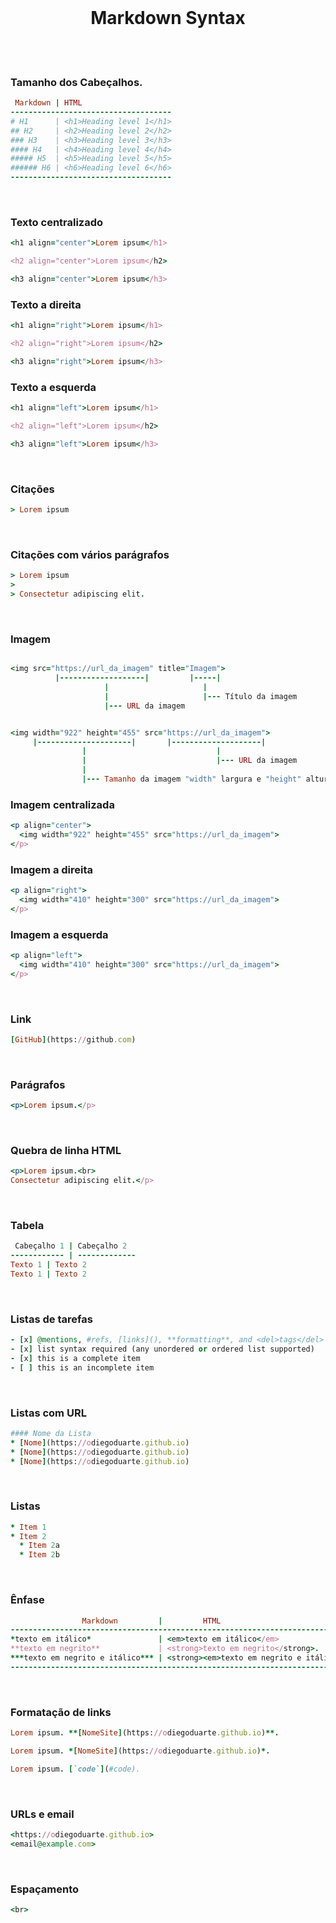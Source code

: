 
<br>

<h1 align="center">Markdown Syntax</h1>

<br><br>

### Tamanho dos Cabeçalhos.
```ruby
 Markdown | HTML
------------------------------------
# H1      | <h1>Heading level 1</h1>
## H2     | <h2>Heading level 2</h2>
### H3    | <h3>Heading level 3</h3>
#### H4   | <h4>Heading level 4</h4>
##### H5  | <h5>Heading level 5</h5>
###### H6 | <h6>Heading level 6</h6>
------------------------------------
```
<br>

### Texto centralizado
```ruby
<h1 align="center">Lorem ipsum</h1>

<h2 align="center">Lorem ipsum</h2>

<h3 align="center">Lorem ipsum</h3>
```
### Texto a direita
```ruby
<h1 align="right">Lorem ipsum</h1>

<h2 align="right">Lorem ipsum</h2>

<h3 align="right">Lorem ipsum</h3>
```
### Texto a esquerda
```ruby
<h1 align="left">Lorem ipsum</h1>

<h2 align="left">Lorem ipsum</h2>

<h3 align="left">Lorem ipsum</h3>
```
<br>

### Citações
```ruby
> Lorem ipsum
```
<br>

### Citações com vários parágrafos
```ruby
> Lorem ipsum
>
> Consectetur adipiscing elit.
```
<br>

### Imagem
```ruby

<img src="https://url_da_imagem" title="Imagem">
          |-------------------|         |-----|  
                     |                     |
                     |                     |--- Título da imagem
                     |--- URL da imagem
```
```ruby

<img width="922" height="455" src="https://url_da_imagem">
     |---------------------|       |--------------------|
                |                             |
                |                             |--- URL da imagem
                |
                |--- Tamanho da imagem "width" largura e "height" altura.
```



### Imagem centralizada
```ruby
<p align="center">
  <img width="922" height="455" src="https://url_da_imagem">
</p>
```

### Imagem a direita
```ruby
<p align="right">
  <img width="410" height="300" src="https://url_da_imagem">
</p>
```
### Imagem a esquerda
```ruby
<p align="left">
  <img width="410" height="300" src="https://url_da_imagem">
</p>
```
<br>

### Link
```ruby
[GitHub](https://github.com)
```
<br>

### Parágrafos
```ruby
<p>Lorem ipsum.</p>
```
<br>

### Quebra de linha HTML
```ruby
<p>Lorem ipsum.<br>
Consectetur adipiscing elit.</p>
```
<br>

### Tabela
```ruby
 Cabeçalho 1 | Cabeçalho 2
------------ | -------------
Texto 1 | Texto 2
Texto 1 | Texto 2
```
<br>

### Listas de tarefas
```ruby
- [x] @mentions, #refs, [links](), **formatting**, and <del>tags</del> supported
- [x] list syntax required (any unordered or ordered list supported)
- [x] this is a complete item
- [ ] this is an incomplete item
```
<br>

### Listas com URL
```ruby
#### Nome da Lista
* [Nome](https://odiegoduarte.github.io)
* [Nome](https://odiegoduarte.github.io)
* [Nome](https://odiegoduarte.github.io)
```
<br>

### Listas
```ruby
* Item 1
* Item 2
  * Item 2a
  * Item 2b
```
<br>

### Ênfase
```ruby
                Markdown         |         HTML
----------------------------------------------------------------------------------------
*texto em itálico*               | <em>texto em itálico</em>
**texto em negrito**             | <strong>texto em negrito</strong>.
***texto em negrito e itálico*** | <strong><em>texto em negrito e itálico</em></strong>
----------------------------------------------------------------------------------------
```
<br>

### Formatação de links
```ruby
Lorem ipsum. **[NomeSite](https://odiegoduarte.github.io)**.

Lorem ipsum. *[NomeSite](https://odiegoduarte.github.io)*.

Lorem ipsum. [`code`](#code).
```
<br>

### URLs e email
```ruby
<https://odiegoduarte.github.io>
<email@example.com>
```
<br>

### Espaçamento
```ruby
<br>
```
<br><br>

